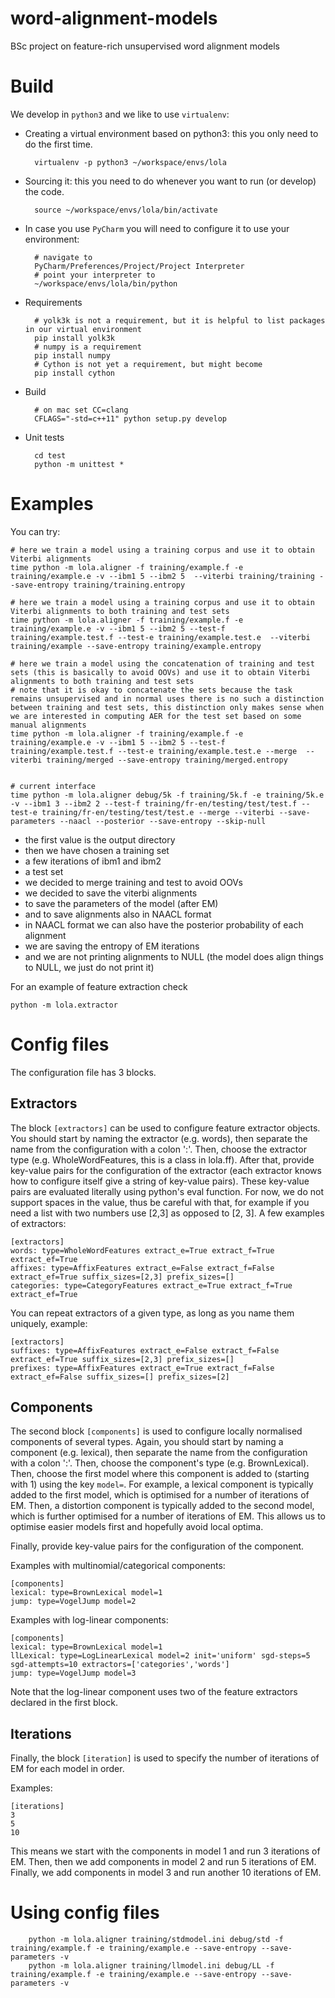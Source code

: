 # word-alignment-models
BSc project on feature-rich unsupervised word alignment models

# Build

We develop in `python3` and we like to use `virtualenv`:


* Creating a virtual environment based on python3: this you only need to do the first time.


        virtualenv -p python3 ~/workspace/envs/lola

* Sourcing it: this you need to do whenever you want to run (or develop) the code.


        source ~/workspace/envs/lola/bin/activate


* In case you use `PyCharm` you will need to configure it to use your environment:        

        # navigate to
        PyCharm/Preferences/Project/Project Interpreter
        # point your interpreter to
        ~/workspace/envs/lola/bin/python

* Requirements


        # yolk3k is not a requirement, but it is helpful to list packages in our virtual environment
        pip install yolk3k
        # numpy is a requirement
        pip install numpy
        # Cython is not yet a requirement, but might become 
        pip install cython
        
* Build

        # on mac set CC=clang
        CFLAGS="-std=c++11" python setup.py develop


* Unit tests

        cd test
        python -m unittest *
        

# Examples

You can try:

    # here we train a model using a training corpus and use it to obtain Viterbi alignments
    time python -m lola.aligner -f training/example.f -e training/example.e -v --ibm1 5 --ibm2 5  --viterbi training/training --save-entropy training/training.entropy

    # here we train a model using a training corpus and use it to obtain Viterbi alignments to both training and test sets
    time python -m lola.aligner -f training/example.f -e training/example.e -v --ibm1 5 --ibm2 5 --test-f training/example.test.f --test-e training/example.test.e  --viterbi training/example --save-entropy training/example.entropy

    # here we train a model using the concatenation of training and test sets (this is basically to avoid OOVs) and use it to obtain Viterbi alignments to both training and test sets
    # note that it is okay to concatenate the sets because the task remains unsupervised and in normal uses there is no such a distinction between training and test sets, this distinction only makes sense when we are interested in computing AER for the test set based on some manual alignments
    time python -m lola.aligner -f training/example.f -e training/example.e -v --ibm1 5 --ibm2 5 --test-f training/example.test.f --test-e training/example.test.e --merge  --viterbi training/merged --save-entropy training/merged.entropy


    # current interface
    time python -m lola.aligner debug/5k -f training/5k.f -e training/5k.e -v --ibm1 3 --ibm2 2 --test-f training/fr-en/testing/test/test.f --test-e training/fr-en/testing/test/test.e --merge --viterbi --save-parameters --naacl --posterior --save-entropy --skip-null

* the first value is the output directory
* then we have chosen a training set
* a few iterations of ibm1 and ibm2
* a test set
* we decided to merge training and test to avoid OOVs
* we decided to save the viterbi alignments
* to save the parameters of the model (after EM)
* and to save alignments also in NAACL format
* in NAACL format we can also have the posterior probability of each alignment
* we are saving the entropy of EM iterations
* and we are not printing alignments to NULL (the model does align things to NULL, we just do not print it)

For an example of feature extraction check

    python -m lola.extractor


# Config files

The configuration file has 3 blocks.

## Extractors

The block `[extractors]` can be used to configure feature extractor objects.
You should start by naming the extractor (e.g. words), then separate the name from the configuration with a colon ':'.
Then, choose the extractor type (e.g. WholeWordFeatures, this is a class in lola.ff).
After that, provide key-value pairs for the configuration of the extractor (each extractor knows how to configure itself give a string of key-value pairs). 
These key-value pairs are evaluated literally using python's eval function.
For now, we do not support spaces in the value, thus be careful with that, for example if you need a list with two numbers use [2,3] as opposed to [2, 3].
A few examples of extractors:


    [extractors]
    words: type=WholeWordFeatures extract_e=True extract_f=True extract_ef=True
    affixes: type=AffixFeatures extract_e=False extract_f=False extract_ef=True suffix_sizes=[2,3] prefix_sizes=[]
    categories: type=CategoryFeatures extract_e=True extract_f=True extract_ef=True 


You can repeat extractors of a given type, as long as you name them uniquely, example:


    [extractors]    
    suffixes: type=AffixFeatures extract_e=False extract_f=False extract_ef=True suffix_sizes=[2,3] prefix_sizes=[]
    prefixes: type=AffixFeatures extract_e=True extract_f=False extract_ef=False suffix_sizes=[] prefix_sizes=[2]


## Components

The second block `[components]` is used to configure locally normalised components of several types.
Again, you should start by naming a component (e.g. lexical), then separate the name from the configuration with a colon ':'.
Then, choose the component's type (e.g. BrownLexical).
Then, choose the first model where this component is added to (starting with 1) using the key `model=`.
For example, a lexical component is typically added to the first model, which is optimised for a number of iterations of EM.
Then, a distortion component is typically added to the second model, which is further optimised for a number of iterations of EM.
This allows us to optimise easier models first and hopefully avoid local optima.

Finally, provide key-value pairs for the configuration of the component.

Examples with multinomial/categorical components:


    [components]
    lexical: type=BrownLexical model=1
    jump: type=VogelJump model=2


Examples with log-linear components:


    [components]
    lexical: type=BrownLexical model=1
    llLexical: type=LogLinearLexical model=2 init='uniform' sgd-steps=5 sgd-attempts=10 extractors=['categories','words']
    jump: type=VogelJump model=3


Note that the log-linear component uses two of the feature extractors declared in the first block.


## Iterations

Finally, the block `[iteration]` is used to specify the number of iterations of EM for each model in order.

Examples:


    [iterations]
    3
    5
    10

This means we start with the components in model 1 and run 3 iterations of EM.
Then, then we add components in model 2 and run 5 iterations of EM.
Finally, we add components in model 3 and run another 10 iterations of EM.

# Using config files

        
        python -m lola.aligner training/stdmodel.ini debug/std -f training/example.f -e training/example.e --save-entropy --save-parameters -v
        python -m lola.aligner training/llmodel.ini debug/LL -f training/example.f -e training/example.e --save-entropy --save-parameters -v
